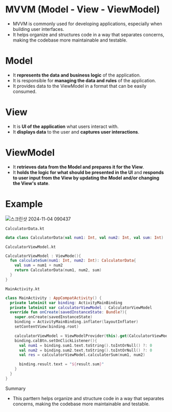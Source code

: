 # MVVM (Model - View - ViewModel)
- MVVM is commonly used for developing applications, especially when building user interfaces.
- It helps organize and structures code in a way that separates concerns, making the codebase more maintainable and testable.

# Model
- It **represents the data and business logic** of the application.
- It is responsible for **managing the data and rules** of the application.
- It provides data to the ViewModel in a format that can be easily consumed.

# View
- It is **UI of the application** what users interact with.
- It **displays data** to the user and **captures user interactions**.

# ViewModel
- It **retrieves data from the Model and prepares it for the View**.
- It **holds the logic for what should be presented in the UI** and **responds to user input from the View by updating the Model and/or changing the View's state**.

# Example
![스크린샷 2024-11-04 090437](https://github.com/user-attachments/assets/86b81a6a-6ebd-4894-9247-16c11771b2b5)

`CalculatorData.kt`
```kt
data class CalculatorData(val num1: Int, val num2: Int, val sum: Int) 
```

`CalculatorViewModel.kt`
```kt
CalculatorViewModel : ViewMode(){
  fun calculateSum(num1: Int, num2: Int): CalculatorData{
    val sum = num1 + num2
    return CalculatorData(num1, num2, sum)
  }
}
```

`MainActivity.kt`
```kt
class MainActivity : AppCompatActivity() {
  private lateinit var binding: ActivityMainBinding
  private lateinit var calculatorViewModel : CalculatorViewModel
  override fun onCreate(savedInstanceState: Bundle?){
    super.onCreate(savedInstanceState)
    binding = ActivityMainBinding.inflater(layoutInflater)
    setContentView(binding.root)

    calculatorViewModel = ViewModelProvider(this).get(CalculatorViewModel::class.java)
    binding.calBtn.setOnClickListener(){
      val num1 = binding.sum1.text.toString().toIntOrNull() ?: 0
      val num2 = binding.sum2.text.toString().toIntOrNull() ?: 0
      val res = calculatorViewModel.calculaterSum(num1, num2)

      binding.result.text = "${result.sum}"
    }
  }
}
```

Summary
- This parttern helps organize and structure code in a way that separates concerns, making the codebase more maintainable and testable.
